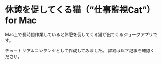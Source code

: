 # 休憩を促してくる猫（”仕事監視Cat”）for Mac
Mac上で長時間作業していると休憩を促してくる猫が出てくるジョークアプリです。


チュートリアルコンテンツとして作成してみました。
詳細は以下記事を確認ください。
